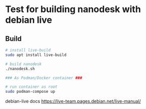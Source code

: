 # Test for building nanodesk with debian live

## Build

```sh
# install live-build
sudo apt install live-build

# build nanodesk
./nanodesk.sh

### As Podman/Docker container ###

# run container as root
sudo podman-compose up

```

debian-live docs https://live-team.pages.debian.net/live-manual/
